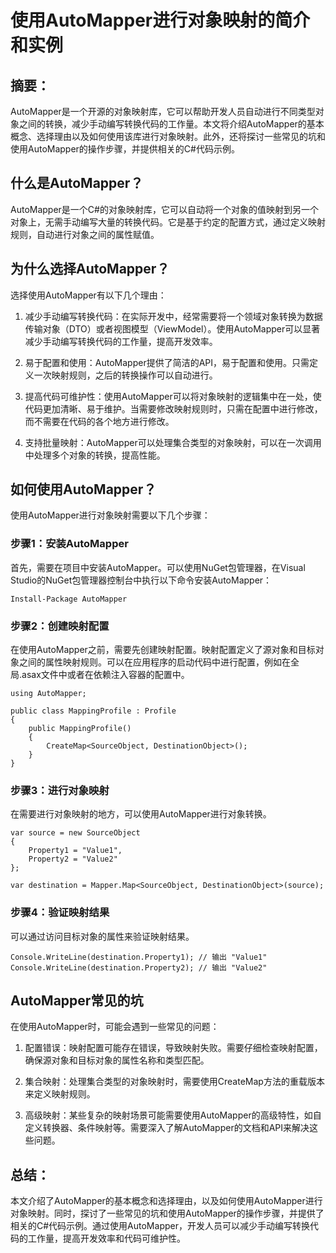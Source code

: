 # 使用AutoMapper进行对象映射的简介和实例
## 摘要：
AutoMapper是一个开源的对象映射库，它可以帮助开发人员自动进行不同类型对象之间的转换，减少手动编写转换代码的工作量。本文将介绍AutoMapper的基本概念、选择理由以及如何使用该库进行对象映射。此外，还将探讨一些常见的坑和使用AutoMapper的操作步骤，并提供相关的C#代码示例。

## 什么是AutoMapper？
AutoMapper是一个C#的对象映射库，它可以自动将一个对象的值映射到另一个对象上，无需手动编写大量的转换代码。它是基于约定的配置方式，通过定义映射规则，自动进行对象之间的属性赋值。

## 为什么选择AutoMapper？
选择使用AutoMapper有以下几个理由：

1. 减少手动编写转换代码：在实际开发中，经常需要将一个领域对象转换为数据传输对象（DTO）或者视图模型（ViewModel）。使用AutoMapper可以显著减少手动编写转换代码的工作量，提高开发效率。

2. 易于配置和使用：AutoMapper提供了简洁的API，易于配置和使用。只需定义一次映射规则，之后的转换操作可以自动进行。

3. 提高代码可维护性：使用AutoMapper可以将对象映射的逻辑集中在一处，使代码更加清晰、易于维护。当需要修改映射规则时，只需在配置中进行修改，而不需要在代码的各个地方进行修改。

4. 支持批量映射：AutoMapper可以处理集合类型的对象映射，可以在一次调用中处理多个对象的转换，提高性能。

## 如何使用AutoMapper？
使用AutoMapper进行对象映射需要以下几个步骤：

### 步骤1：安装AutoMapper

首先，需要在项目中安装AutoMapper。可以使用NuGet包管理器，在Visual Studio的NuGet包管理器控制台中执行以下命令安装AutoMapper：

```
Install-Package AutoMapper
```

### 步骤2：创建映射配置

在使用AutoMapper之前，需要先创建映射配置。映射配置定义了源对象和目标对象之间的属性映射规则。可以在应用程序的启动代码中进行配置，例如在全局.asax文件中或者在依赖注入容器的配置中。

```
using AutoMapper;

public class MappingProfile : Profile
{
    public MappingProfile()
    {
        CreateMap<SourceObject, DestinationObject>();
    }
}
```

### 步骤3：进行对象映射

在需要进行对象映射的地方，可以使用AutoMapper进行对象转换。

```
var source = new SourceObject
{
    Property1 = "Value1",
    Property2 = "Value2"
};

var destination = Mapper.Map<SourceObject, DestinationObject>(source);
```

### 步骤4：验证映射结果

可以通过访问目标对象的属性来验证映射结果。

```
Console.WriteLine(destination.Property1); // 输出 "Value1"
Console.WriteLine(destination.Property2); // 输出 "Value2"
```

## AutoMapper常见的坑
在使用AutoMapper时，可能会遇到一些常见的问题：

1. 配置错误：映射配置可能存在错误，导致映射失败。需要仔细检查映射配置，确保源对象和目标对象的属性名称和类型匹配。

2. 集合映射：处理集合类型的对象映射时，需要使用CreateMap方法的重载版本来定义映射规则。

3. 高级映射：某些复杂的映射场景可能需要使用AutoMapper的高级特性，如自定义转换器、条件映射等。需要深入了解AutoMapper的文档和API来解决这些问题。

## 总结：

本文介绍了AutoMapper的基本概念和选择理由，以及如何使用AutoMapper进行对象映射。同时，探讨了一些常见的坑和使用AutoMapper的操作步骤，并提供了相关的C#代码示例。通过使用AutoMapper，开发人员可以减少手动编写转换代码的工作量，提高开发效率和代码可维护性。
